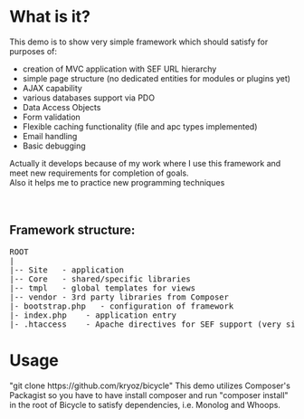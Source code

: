<h1>What is it?</h1>
This demo is to show very simple framework which should satisfy for purposes of:
<ul>
<li>creation of MVC application with SEF URL hierarchy</li>
<li>simple page structure (no dedicated entities for modules or plugins yet)</li>
<li>AJAX capability</li>
<li>various databases support via PDO</li>
<li>Data Access Objects</li>
<li>Form validation</li>
<li>Flexible caching functionality (file and apc types implemented)</li>
<li>Email handling</li>
<li>Basic debugging</li>
</ul>
Actually it develops because of my work where I use this framework and meet new requirements for completion of goals.<br>
Also it helps me to practice new programming techniques<br><br>
<br>
<h2>Framework structure:</h2>
<pre>
ROOT
|
|-- Site   - application
|-- Core   - shared/specific libraries
|-- tmpl   - global templates for views
|-- vendor - 3rd party libraries from Composer
|- bootstrap.php   - configuration of framework
|- index.php    - application entry
|- .htaccess    - Apache directives for SEF support (very simple and easily can be rewritten for nginx)
</pre>

<h1>Usage</h1>
"git clone https://github.com/kryoz/bicycle"
This demo utilizes Composer's Packagist so you have to have install composer and run "composer install"
in the root of Bicycle to satisfy dependencies, i.e. Monolog and Whoops.

